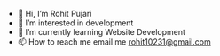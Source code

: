 - 👋 Hi, I’m Rohit Pujari
- 👀 I’m interested in development
- 🌱 I’m currently learning Website Development
- 📫 How to reach me email me rohit10231@gmail.com

<!---
rohitpujari1144/rohitpujari1144 is a ✨ special ✨ repository because its `README.md` (this file) appears on your GitHub profile.
You can click the Preview link to take a look at your changes.
--->

